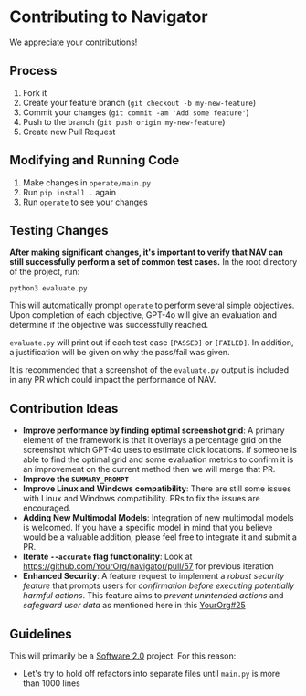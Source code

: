 # Contributing to Navigator
We appreciate your contributions!

## Process
1. Fork it
2. Create your feature branch (`git checkout -b my-new-feature`)
3. Commit your changes (`git commit -am 'Add some feature'`)
4. Push to the branch (`git push origin my-new-feature`)
5. Create new Pull Request

## Modifying and Running Code
1. Make changes in `operate/main.py`
2. Run `pip install .` again
3. Run `operate` to see your changes

## Testing Changes
**After making significant changes, it's important to verify that NAV can still successfully perform a set of common test cases.**
In the root directory of the project, run:
```
python3 evaluate.py
```   
This will automatically prompt `operate` to perform several simple objectives.   
Upon completion of each objective, GPT-4o will give an evaluation and determine if the objective was successfully reached.   

`evaluate.py` will print out if each test case `[PASSED]` or `[FAILED]`. In addition, a justification will be given on why the pass/fail was given.   

It is recommended that a screenshot of the `evaluate.py` output is included in any PR which could impact the performance of NAV.

## Contribution Ideas
- **Improve performance by finding optimal screenshot grid**: A primary element of the framework is that it overlays a percentage grid on the screenshot which GPT-4o uses to estimate click locations. If someone is able to find the optimal grid and some evaluation metrics to confirm it is an improvement on the current method then we will merge that PR. 
- **Improve the `SUMMARY_PROMPT`**
- **Improve Linux and Windows compatibility**: There are still some issues with Linux and Windows compatibility. PRs to fix the issues are encouraged. 
- **Adding New Multimodal Models**: Integration of new multimodal models is welcomed. If you have a specific model in mind that you believe would be a valuable addition, please feel free to integrate it and submit a PR.
- **Iterate `--accurate` flag functionality**: Look at https://github.com/YourOrg/navigator/pull/57 for previous iteration
- **Enhanced Security**: A feature request to implement a _robust security feature_ that prompts users for _confirmation before executing potentially harmful actions_. This feature aims to _prevent unintended actions_ and _safeguard user data_ as mentioned here in this [YourOrg#25](https://github.com/YourOrg/navigator/issues/25)


## Guidelines
This will primarily be a [Software 2.0](https://karpathy.medium.com/software-2-0-a64152b37c35) project. For this reason: 

- Let's try to hold off refactors into separate files until `main.py` is more than 1000 lines
